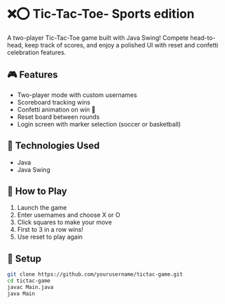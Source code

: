 # ❌⭕ Tic-Tac-Toe- Sports edition

A two-player Tic-Tac-Toe game built with Java Swing! Compete head-to-head, keep track of scores, and enjoy a polished UI with reset and confetti celebration features.

## 🎮 Features
- Two-player mode with custom usernames
- Scoreboard tracking wins
- Confetti animation on win 🎉
- Reset board between rounds
- Login screen with marker selection (soccer or basketball)

## 🚀 Technologies Used
- Java
- Java Swing

## 🧠 How to Play
1. Launch the game
2. Enter usernames and choose X or O
3. Click squares to make your move
4. First to 3 in a row wins!
5. Use reset to play again

## 📂 Setup
```bash
git clone https://github.com/yourusername/tictac-game.git
cd tictac-game
javac Main.java
java Main
